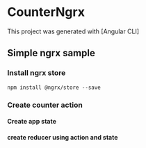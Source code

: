 # CounterNgrx

This project was generated with [Angular CLI]

## Simple ngrx sample

### Install ngrx store
```
npm install @ngrx/store --save
```

### Create counter action


#### Create app state


#### create reducer using action and state



